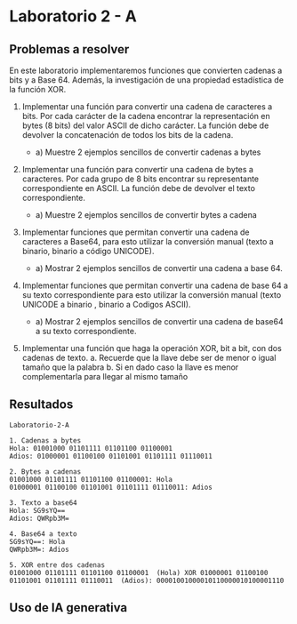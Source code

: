 # Laboratorio 2 - A

## Problemas a resolver

En este laboratorio implementaremos funciones que convierten cadenas a bits y a Base 64.
Además, la investigación de una propiedad estadística de la función XOR.
1. Implementar una función para convertir una cadena de caracteres a bits. Por cada
   carácter de la cadena encontrar la representación en bytes (8 bits) del valor ASCII de
   dicho carácter. La función debe de devolver la concatenación de todos los bits de la
   cadena.

   - a) Muestre 2 ejemplos sencillos de convertir cadenas a bytes

2. Implementar una función para convertir una cadena de bytes a caracteres. Por cada
   grupo de 8 bits encontrar su representante correspondiente en ASCII. La función debe
   de devolver el texto correspondiente.

   - a) Muestre 2 ejemplos sencillos de convertir bytes a cadena

3. Implementar funciones que permitan convertir una cadena de caracteres a Base64, para
   esto utilizar la conversión manual (texto a binario, binario a código UNICODE).

   - a) Mostrar 2 ejemplos sencillos de convertir una cadena a base 64.

4. Implementar funciones que permitan convertir una cadena de base 64 a su texto
   correspondiente para esto utilizar la conversión manual (texto UNICODE a binario ,
   binario a Codigos ASCII).
   
   - a) Mostrar 2 ejemplos sencillos de convertir una cadena de base64 a su texto
      correspondiente.

5. Implementar una función que haga la operación XOR, bit a bit, con dos cadenas de
   texto.
   a. Recuerde que la llave debe ser de menor o igual tamaño que la palabra
   b. Si en dado caso la llave es menor complementarla para llegar al mismo tamaño


## Resultados

```text
Laboratorio-2-A

1. Cadenas a bytes
Hola: 01001000 01101111 01101100 01100001 
Adios: 01000001 01100100 01101001 01101111 01110011 

2. Bytes a cadenas
01001000 01101111 01101100 01100001: Hola
01000001 01100100 01101001 01101111 01110011: Adios

3. Texto a base64
Hola: SG9sYQ==
Adios: QWRpb3M=

4. Base64 a texto
SG9sYQ==: Hola
QWRpb3M=: Adios

5. XOR entre dos cadenas
01001000 01101111 01101100 01100001  (Hola) XOR 01000001 01100100 01101001 01101111 01110011  (Adios): 00001001000010110000010100001110
```


## Uso de IA generativa